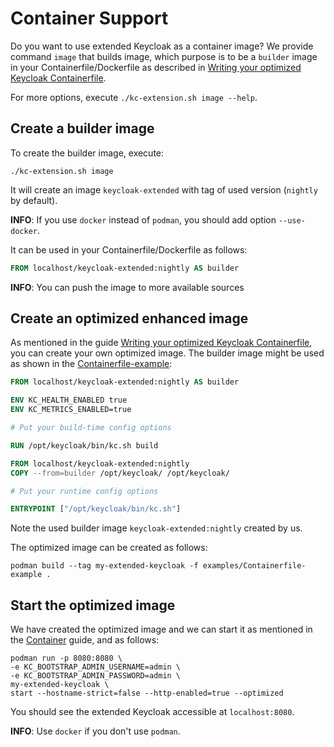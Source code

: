 # Container Support

Do you want to use extended Keycloak as a container image?
We provide command `image` that builds image, which purpose is to be a `builder` image in your Containerfile/Dockerfile
as described
in [Writing your optimized Keycloak Containerfile](https://www.keycloak.org/server/containers#_writing_your_optimized_keycloak_containerfile).

For more options, execute `./kc-extension.sh image --help`.

## Create a builder image

To create the builder image, execute:

```shell
./kc-extension.sh image
```

It will create an image `keycloak-extended` with tag of used version (`nightly` by default).

**INFO**: If you use `docker` instead of `podman`, you should add option `--use-docker`.

It can be used in your Containerfile/Dockerfile as follows:

```Dockerfile
FROM localhost/keycloak-extended:nightly AS builder
```

**INFO**: You can push the image to more available sources

## Create an optimized enhanced image

As mentioned in the
guide [Writing your optimized Keycloak Containerfile](https://www.keycloak.org/server/containers#_writing_your_optimized_keycloak_containerfile),
you can create your own optimized image.
The builder image might be used as shown in the [Containerfile-example](../examples/Containerfile-example):

```Dockerfile
FROM localhost/keycloak-extended:nightly AS builder

ENV KC_HEALTH_ENABLED true
ENV KC_METRICS_ENABLED=true

# Put your build-time config options

RUN /opt/keycloak/bin/kc.sh build

FROM localhost/keycloak-extended:nightly
COPY --from=builder /opt/keycloak/ /opt/keycloak/

# Put your runtime config options

ENTRYPOINT ["/opt/keycloak/bin/kc.sh"]
```

Note the used builder image `keycloak-extended:nightly` created by us.

The optimized image can be created as follows:

```shell
podman build --tag my-extended-keycloak -f examples/Containerfile-example .
```

## Start the optimized image

We have created the optimized image and we can start it as mentioned in the [Container](https://www.keycloak.org/getting-started/getting-started-podman) guide, and as follows:

```shell
podman run -p 8080:8080 \
-e KC_BOOTSTRAP_ADMIN_USERNAME=admin \
-e KC_BOOTSTRAP_ADMIN_PASSWORD=admin \
my-extended-keycloak \
start --hostname-strict=false --http-enabled=true --optimized
```

You should see the extended Keycloak accessible at `localhost:8080`.

**INFO**: Use `docker` if you don't use `podman`.